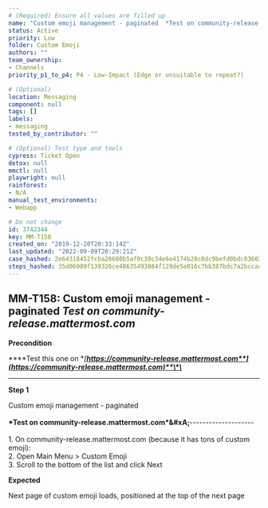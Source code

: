 ```yaml
---
# (Required) Ensure all values are filled up
name: "Custom emoji management - paginated  *Test on community-release.mattermost.com*"
status: Active
priority: Low
folder: Custom Emoji
authors: ""
team_ownership:
- Channels
priority_p1_to_p4: P4 - Low-Impact (Edge or unsuitable to repeat?)

# (Optional)
location: Messaging
component: null
tags: []
labels:
- messaging
tested_by_contributor: ""

# (Optional) Test type and tools
cypress: Ticket Open
detox: null
mmctl: null
playwright: null
rainforest:
- N/A
manual_test_environments:
- Webapp

# Do not change
id: 3742344
key: MM-T158
created_on: "2019-12-20T20:33:14Z"
last_updated: "2022-09-09T20:29:21Z"
case_hashed: 2e64318452fcba26680b5af0c39c34e6e4174b28c8dc9befd0bdc0360391ce2fe632e5c3e8235a0d49a77add85ff860b
steps_hashed: 35d06989f139326ce48635493884f129de5e016c7bb387bdc7a2bccaa9617b60071c0f2a82c15843bccb7918a2226831
---
```


<!-- (Auto-generated) Based on frontmatter's "key" and "name" -->

## MM-T158: Custom emoji management - paginated _Test on community-release.mattermost.com_

**Precondition**

**\*\*Test this one on **[**https://community-release.mattermost.com**](https://community-release.mattermost.com)**\*\***

---

**Step 1**

Custom emoji management - paginated\
\
**\*Test on community-release.mattermost.com\*\&#xA;**--------------------\
\
1\. On community-release.mattermost.com (because it has tons of custom emoji):\
2\. Open Main Menu > Custom Emoji\
3\. Scroll to the bottom of the list and click Next

**Expected**

Next page of custom emoji loads, positioned at the top of the next page
